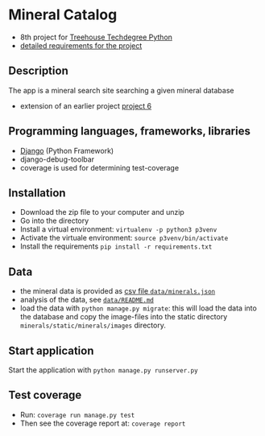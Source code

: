# Mineral Catalog
- 8th project for [Treehouse Techdegree Python](https://teamtreehouse.com/techdegree/python-web-development)
- [detailed requirements for the project](docs/assigment.md)

## Description
The app is a mineral search site searching a given mineral database
- extension of an earlier project [project 6](https://github.com/sabinem/python_techdegree_project6_mineral_catalog)

## Programming languages, frameworks, libraries
- [Django](https://www.djangoproject.com/) (Python Framework)
- django-debug-toolbar
- coverage is used for determining test-coverage

## Installation
- Download the zip file to your computer and unzip
- Go into the directory
- Install a virtual environment:
    `virtualenv -p python3 p3venv`
- Activate the virtuale environment:
    `source p3venv/bin/activate`
- Install the requirements
    `pip install -r requirements.txt`

## Data
- the mineral data is provided as [csv file `data/minerals.json`](data/minerals.json)
- analysis of the data, see [`data/README.md`](data/README.md)
- load the data with `python manage.py migrate`:
this will load the data into the database and copy the image-files
into the static directory `minerals/static/minerals/images` directory.

## Start application
Start the application with `python manage.py runserver.py`

## Test coverage
- Run: `coverage run manage.py test`
- Then see the coverage report at: `coverage report`
